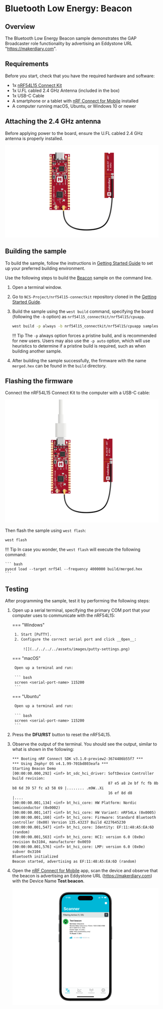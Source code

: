 # Bluetooth Low Energy: Beacon

## Overview

The Bluetooth Low Energy Beacon sample demonstrates the GAP Broadcaster role functionality by advertising an Eddystone URL "https://makerdiary.com".

## Requirements

Before you start, check that you have the required hardware and software:

- 1x [nRF54L15 Connect Kit](https://makerdiary.com/products/nrf54l15-connectkit)
- 1x U.FL cabled 2.4 GHz Antenna (included in the box)
- 1x USB-C Cable
- A smartphone or a tablet with [nRF Connect for Mobile] installed
- A computer running macOS, Ubuntu, or Windows 10 or newer

## Attaching the 2.4 GHz antenna

Before applying power to the board, ensure the U.FL cabled 2.4 GHz antenna is properly installed.

![](../../../../assets/images/attaching-bt-antenna.png)

## Building the sample

To build the sample, follow the instructions in [Getting Started Guide] to set up your preferred building environment.

Use the following steps to build the [Beacon] sample on the command line.

1. Open a terminal window.

2. Go to `NCS-Project/nrf54l15-connectkit` repository cloned in the [Getting Started Guide].

3. Build the sample using the `west build` command, specifying the board (following the `-b` option) as `nrf54l15_connectkit/nrf54l15/cpuapp`.

	``` bash
	west build -p always -b nrf54l15_connectkit/nrf54l15/cpuapp samples/bluetooth/beacon
	```

	!!! Tip
		The `-p` always option forces a pristine build, and is recommended for new users. Users may also use the `-p auto` option, which will use heuristics to determine if a pristine build is required, such as when building another sample.

4. After building the sample successfully, the firmware with the name `merged.hex` can be found in the `build` directory.

## Flashing the firmware

Connect the nRF54L15 Connect Kit to the computer with a USB-C cable:

![](../../../../assets/images/connecting-board-with-bt-ant.png)

Then flash the sample using `west flash`:

``` bash
west flash
```

!!! Tip
	In case you wonder, the `west flash` will execute the following command:

	``` bash
	pyocd load --target nrf54l --frequency 4000000 build/merged.hex
	```

## Testing

After programming the sample, test it by performing the following steps:

1. Open up a serial terminal, specifying the primary COM port that your computer uses to communicate with the nRF54L15:

	=== "Windows"

		1. Start [PuTTY].
		2. Configure the correct serial port and click __Open__:

			![](../../../../assets/images/putty-settings.png)

	=== "macOS"

		Open up a terminal and run:

		``` bash
		screen <serial-port-name> 115200
		```

	=== "Ubuntu"

		Open up a terminal and run:

		``` bash
		screen <serial-port-name> 115200
		```

2. Press the __DFU/RST__ button to reset the nRF54L15.

3. Observe the output of the terminal. You should see the output, similar to what is shown in the following:

	``` { .txt .no-copy linenums="1" title="Terminal" }
	*** Booting nRF Connect SDK v3.1.0-preview2-3674486b55f7 ***
	*** Using Zephyr OS v4.1.99-701bd803eafa ***
	Starting Beacon Demo
	[00:00:00.000,292] <inf> bt_sdc_hci_driver: SoftDevice Controller build revision:
												87 e5 a8 2e bf fc fb 8b  b8 6d 39 57 fc a3 58 69 |........ .m9W..Xi
												16 ef 8d d8                                      |....
	[00:00:00.001,134] <inf> bt_hci_core: HW Platform: Nordic Semiconductor (0x0002)
	[00:00:00.001,147] <inf> bt_hci_core: HW Variant: nRF54Lx (0x0005)
	[00:00:00.001,160] <inf> bt_hci_core: Firmware: Standard Bluetooth controller (0x00) Version 135.43237 Build 4227645230
	[00:00:00.001,547] <inf> bt_hci_core: Identity: EF:11:48:A5:EA:6D (random)
	[00:00:00.001,563] <inf> bt_hci_core: HCI: version 6.0 (0x0e) revision 0x3104, manufacturer 0x0059
	[00:00:00.001,576] <inf> bt_hci_core: LMP: version 6.0 (0x0e) subver 0x3104
	Bluetooth initialized
	Beacon started, advertising as EF:11:48:A5:EA:6D (random)
	```

4. Open the [nRF Connect for Mobile] app, scan the device and observe that the beacon is advertising an Eddystone URL (https://makerdiary.com) with the Device Name __Test beacon__.

	![](../../../../assets/images/nrf-connect-beacon.png)

[nRF Connect for Mobile]: https://www.nordicsemi.com/Products/Development-tools/nRF-Connect-for-mobile
[Getting Started Guide]: ../../getting-started.md
[Beacon]: https://github.com/makerdiary/nrf54l15-connectkit/tree/main/samples/bluetooth/beacon
[PuTTY]: https://apps.microsoft.com/store/detail/putty/XPFNZKSKLBP7RJ
